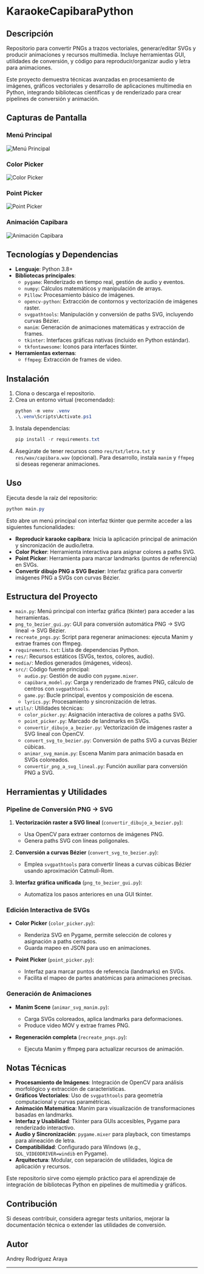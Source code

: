 # KaraokeCapibaraPython

## Descripción

Repositorio para convertir PNGs a trazos vectoriales, generar/editar SVGs y producir animaciones y recursos multimedia. Incluye herramientas GUI, utilidades de conversión, y código para reproducir/organizar audio y letra para animaciones.

Este proyecto demuestra técnicas avanzadas en procesamiento de imágenes, gráficos vectoriales y desarrollo de aplicaciones multimedia en Python, integrando bibliotecas científicas y de renderizado para crear pipelines de conversión y animación.

## Capturas de Pantalla

### Menú Principal
![Menú Principal](screenshots/menu.png)

### Color Picker
![Color Picker](screenshots/color_picker.png)

### Point Picker
![Point Picker](screenshots/point_picker.png)

### Animación Capibara
![Animación Capibara](screenshots/animacion_capibara.png)

## Tecnologías y Dependencias

- **Lenguaje**: Python 3.8+
- **Bibliotecas principales**:
  - `pygame`: Renderizado en tiempo real, gestión de audio y eventos.
  - `numpy`: Cálculos matemáticos y manipulación de arrays.
  - `Pillow`: Procesamiento básico de imágenes.
  - `opencv-python`: Extracción de contornos y vectorización de imágenes raster.
  - `svgpathtools`: Manipulación y conversión de paths SVG, incluyendo curvas Bézier.
  - `manim`: Generación de animaciones matemáticas y extracción de frames.
  - `tkinter`: Interfaces gráficas nativas (incluido en Python estándar).
  - `tkfontawesome`: Iconos para interfaces tkinter.
- **Herramientas externas**:
  - `ffmpeg`: Extracción de frames de video.

## Instalación

1. Clona o descarga el repositorio.
2. Crea un entorno virtual (recomendado):
   ```powershell
   python -m venv .venv
   .\.venv\Scripts\Activate.ps1
   ```
3. Instala dependencias:
   ```powershell
   pip install -r requirements.txt
   ```
4. Asegúrate de tener recursos como `res/txt/letra.txt` y `res/wav/capibara.wav` (opcional). Para desarrollo, instala `manim` y `ffmpeg` si deseas regenerar animaciones.

## Uso

Ejecuta desde la raíz del repositorio:

```powershell
python main.py
```

Esto abre un menú principal con interfaz tkinter que permite acceder a las siguientes funcionalidades:

- **Reproducir karaoke capibara**: Inicia la aplicación principal de animación y sincronización de audio/letra.
- **Color Picker**: Herramienta interactiva para asignar colores a paths SVG.
- **Point Picker**: Herramienta para marcar landmarks (puntos de referencia) en SVGs.
- **Convertir dibujo PNG a SVG Bezier**: Interfaz gráfica para convertir imágenes PNG a SVGs con curvas Bézier.

## Estructura del Proyecto

- `main.py`: Menú principal con interfaz gráfica (tkinter) para acceder a las herramientas.
- `png_to_bezier_gui.py`: GUI para conversión automática PNG → SVG lineal → SVG Bézier.
- `recreate_pngs.py`: Script para regenerar animaciones: ejecuta Manim y extrae frames con ffmpeg.
- `requirements.txt`: Lista de dependencias Python.
- `res/`: Recursos estáticos (SVGs, textos, colores, audio).
- `media/`: Medios generados (imágenes, videos).
- `src/`: Código fuente principal:
  - `audio.py`: Gestión de audio con `pygame.mixer`.
  - `capibara_model.py`: Carga y renderizado de frames PNG, cálculo de centros con `svgpathtools`.
  - `game.py`: Bucle principal, eventos y composición de escena.
  - `lyrics.py`: Procesamiento y sincronización de letras.
- `utils/`: Utilidades técnicas:
  - `color_picker.py`: Asignación interactiva de colores a paths SVG.
  - `point_picker.py`: Marcado de landmarks en SVGs.
  - `convertir_dibujo_a_bezier.py`: Vectorización de imágenes raster a SVG lineal con OpenCV.
  - `convert_svg_to_bezier.py`: Conversión de paths SVG a curvas Bézier cúbicas.
  - `animar_svg_manim.py`: Escena Manim para animación basada en SVGs coloreados.
  - `convertir_png_a_svg_lineal.py`: Función auxiliar para conversión PNG a SVG.

## Herramientas y Utilidades

### Pipeline de Conversión PNG → SVG

1. **Vectorización raster a SVG lineal** (`convertir_dibujo_a_bezier.py`):
   - Usa OpenCV para extraer contornos de imágenes PNG.
   - Genera paths SVG con líneas poligonales.

2. **Conversión a curvas Bézier** (`convert_svg_to_bezier.py`):
   - Emplea `svgpathtools` para convertir líneas a curvas cúbicas Bézier usando aproximación Catmull-Rom.

3. **Interfaz gráfica unificada** (`png_to_bezier_gui.py`):
   - Automatiza los pasos anteriores en una GUI tkinter.

### Edición Interactiva de SVGs

- **Color Picker** (`color_picker.py`):
  - Renderiza SVG en Pygame, permite selección de colores y asignación a paths cerrados.
  - Guarda mapeo en JSON para uso en animaciones.

- **Point Picker** (`point_picker.py`):
  - Interfaz para marcar puntos de referencia (landmarks) en SVGs.
  - Facilita el mapeo de partes anatómicas para animaciones precisas.

### Generación de Animaciones

- **Manim Scene** (`animar_svg_manim.py`):
  - Carga SVGs coloreados, aplica landmarks para deformaciones.
  - Produce video MOV y extrae frames PNG.

- **Regeneración completa** (`recreate_pngs.py`):
  - Ejecuta Manim y ffmpeg para actualizar recursos de animación.

## Notas Técnicas

- **Procesamiento de Imágenes**: Integración de OpenCV para análisis morfológico y extracción de características.
- **Gráficos Vectoriales**: Uso de `svgpathtools` para geometría computacional y curvas paramétricas.
- **Animación Matemática**: Manim para visualización de transformaciones basadas en landmarks.
- **Interfaz y Usabilidad**: Tkinter para GUIs accesibles, Pygame para renderizado interactivo.
- **Audio y Sincronización**: `pygame.mixer` para playback, con timestamps para alineación de letra.
- **Compatibilidad**: Configurado para Windows (e.g., `SDL_VIDEODRIVER=windib` en Pygame).
- **Arquitectura**: Modular, con separación de utilidades, lógica de aplicación y recursos.

Este repositorio sirve como ejemplo práctico para el aprendizaje de integración de bibliotecas Python en pipelines de multimedia y gráficos.

## Contribución

Si deseas contribuir, considera agregar tests unitarios, mejorar la documentación técnica o extender las utilidades de conversión.

## Autor

Andrey Rodríguez Araya

---